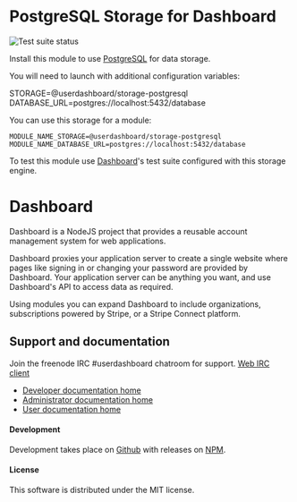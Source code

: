 # PostgreSQL Storage for Dashboard
![Test suite status](https://github.com/userdashboard/storage-postgresql/workflows/test-and-publish/badge.svg?branch=master)

Install this module to use [PostgreSQL](https://postgresql.org) for data storage.

You will need to launch with additional configuration variables:

  STORAGE=@userdashboard/storage-postgresql
  DATABASE_URL=postgres://localhost:5432/database

You can use this storage for a module:

    MODULE_NAME_STORAGE=@userdashboard/storage-postgresql
    MODULE_NAME_DATABASE_URL=postgres://localhost:5432/database

To test this module use [Dashboard](https://github.com/userdashboard/dashboard)'s test suite configured with this storage engine.

# Dashboard

Dashboard is a NodeJS project that provides a reusable account management system for web applications. 

Dashboard proxies your application server to create a single website where pages like signing in or changing your password are provided by Dashboard.  Your application server can be anything you want, and use Dashboard's API to access data as required.

Using modules you can expand Dashboard to include organizations, subscriptions powered by Stripe, or a Stripe Connect platform.

## Support and documentation

Join the freenode IRC #userdashboard chatroom for support.  [Web IRC client](https://kiwiirc.com/nextclient/)

- [Developer documentation home](https://userdashboard.github.io/home)
- [Administrator documentation home](https://userdashboard.github.io/administrators/home)
- [User documentation home](https://userdashboard.github.io/users/home)

#### Development

Development takes place on [Github](https://github.com/userdashboard/storage-postgresql) with releases on [NPM](https://www.npmjs.com/package/@userdashboard/storage-postgresql).

#### License

This software is distributed under the MIT license.
